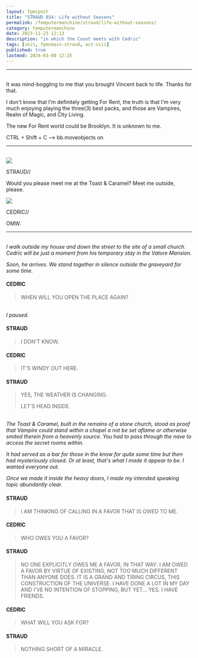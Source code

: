 ```yaml
---
layout: fpmcpost
title: "STRAUD 034: Life without Seasons"
permalink: /femputermanchine/straud/life-without-seasons/
category: femputermanchine
date: 2023-11-23 12:13
description: "in which the Count meets with Cedric"
tags: [skit, fpmcmain-straud, act-viii]
published: true
lastmod: 2024-03-08 12:25
---
```

[//]: # (  3/8/24  -added)

*****
<br>It was mind-boggling to me that you brought Vincent back to life. Thanks for that.

I don't know that I'm definitely getting For Rent, the truth is that I'm very much enjoying playing the three(3) best packs, and those are Vampires, Realm of Magic, and City Living.

The new For Rent world could be Brooklyn. It is unknown to me.

CTRL + Shift + C --> bb.moveobjects on

*****
<br>
<div class="chat-box">
<img src="{{ site.url }}/assets/tb/straud.jpg" class="chat-portrait" />
<p class="ppl-sez">STRAUD//</p>
<p class="ppl-sez">Would you please meet me at the Toast & Caramel? Meet me outside, please.</p>
</div>

<div class="chat-box">
<img src="{{ site.url }}/assets/tb/cedric.jpg" class="chat-portrait" />
<p class="ppl-sez">CEDRIC//</p>
<p class="ppl-sez">OMW.</p>
</div>

*****
<br><i>I walk outside my house and down the street to the site of a small church. Cedric will be just a moment from his temporary stay in the Vatore Mansion.</i>

<i>Soon, he arrives. We stand together in silence outside the graveyard for some time.</i>

#### CEDRIC 

> WHEN WILL YOU OPEN THE PLACE AGAIN?

<br><i>I paused.</i>

#### STRAUD 

> I DON'T KNOW.

#### CEDRIC 

> IT'S WINDY OUT HERE.

#### STRAUD

> YES, THE WEATHER IS CHANGING. 
> 
> LET'S HEAD INSIDE.

<br><i>The Toast & Caramel, built in the remains of a stone church, stood as proof that Vampire could stand within a chapel a not be set aflame or otherwise smited therein from a heavenly source. You had to pass through the nave to access the secret rooms within.</i>

<i>It had served as a bar for those in the know for quite some time but then had mysteriously closed. Or at least, that's what I made it appear to be. I wanted everyone out.</i>

<i>Once we made it inside the heavy doors, I made my intended speaking topic abundantly clear.</i>

#### STRAUD 

> I AM THINKING OF CALLING IN A FAVOR THAT IS OWED TO ME.

#### CEDRIC 

> WHO OWES YOU A FAVOR?

#### STRAUD 

> NO ONE EXPLICITLY OWES ME A FAVOR, IN THAT WAY. I AM OWED A FAVOR BY VIRTUE OF EXISTING, NOT TOO MUCH DIFFERENT THAN ANYONE DOES. IT IS A GRAND AND TIRING CIRCUS, THIS CONSTRUCTION OF THE UNIVERSE. I HAVE DONE A LOT IN MY DAY AND I'VE NO INTENTION OF STOPPING, BUT YET... YES. I HAVE FRIENDS.

#### CEDRIC 

> WHAT WILL YOU ASK FOR?

#### STRAUD 

> NOTHING SHORT OF A MIRACLE.

